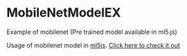 # MobileNetModelEX
Example of mobilenet (Pre trained model available in ml5.js) 

Usage of mobilenet model in [ml5js](http://ml5js.org).
[Click here to check it out](https://vishalambre.github.io/MobileNetModelEX/)
